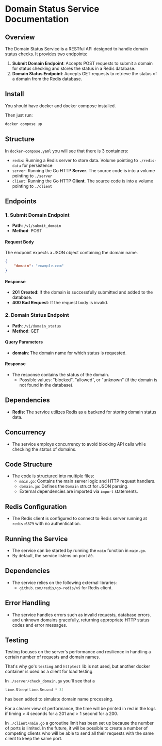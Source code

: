 # Domain Status Service Documentation

## Overview
The Domain Status Service is a RESTful API designed to handle domain status checks. It provides two endpoints:

1. **Submit Domain Endpoint**: Accepts POST requests to submit a domain for status checking and stores the status in a Redis database.
2. **Domain Status Endpoint**: Accepts GET requests to retrieve the status of a domain from the Redis database.

## Install
You should have docker and docker compose installed.

Then just run: 

```sh
docker compose up
```

## Structure

In `docker-compose.yaml` you will see that there is 3 containers:

- `redis`: Running a Redis server to store data. Volume pointing to `./redis-data` for persistence
- `server`: Running the Go HTTP **Server**. The source code is into a volume pointing to `./server`
- `client`: Running the Go HTTP **Client**. The source code is into a volume pointing to `./client`

## Endpoints

### 1. Submit Domain Endpoint
- **Path**: `/v1/submit_domain`
- **Method**: POST

#### Request Body
The endpoint expects a JSON object containing the domain name.

```json
{
    "domain": "example.com"
}
```

#### Response
- **201 Created**: If the domain is successfully submitted and added to the database.
- **400 Bad Request**: If the request body is invalid.

### 2. Domain Status Endpoint
- **Path**: `/v1/domain_status`
- **Method**: GET

#### Query Parameters
- **domain**: The domain name for which status is requested.

#### Response
- The response contains the status of the domain.
  - Possible values: "blocked", "allowed", or "unknown" (if the domain is not found in the database).

## Dependencies
- **Redis**: The service utilizes Redis as a backend for storing domain status data.

## Concurrency
- The service employs concurrency to avoid blocking API calls while checking the status of domains.

## Code Structure
- The code is structured into multiple files:
  - `main.go`: Contains the main server logic and HTTP request handlers.
  - `domain.go`: Defines the `Domain` struct for JSON parsing.
  - External dependencies are imported via `import` statements.

## Redis Configuration
- The Redis client is configured to connect to Redis server running at `redis:6379` with no authentication.

## Running the Service
- The service can be started by running the `main` function in `main.go`.
- By default, the service listens on port `80`.

## Dependencies
- The service relies on the following external libraries:
  - `github.com/redis/go-redis/v9` for Redis client.

## Error Handling
- The service handles errors such as invalid requests, database errors, and unknown domains gracefully, returning appropriate HTTP status codes and error messages.

## Testing
Testing focuses on the server's performance and resilience in handling a certain number of requests and domain names.

That's why go's `testing` and `httptest` lib is not used, but another docker container is used as a client for load testing.

In `./server/check_domain.go` you'll see that a
```go
time.Sleep(time.Second * 3)
```
has been added to simulate domain name processing.

For a clearer view of performance, the time will be printed in red in the logs if timing > 4 seconds for a 201 and > 1 second for a 200.

In `./client/main.go` a goroutine limit has been set up because the number of ports is limited. In the future, it will be possible to create a number of competing clients who will be able to send all their requests with the same client to keep the same port.

